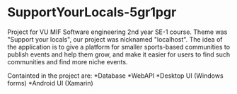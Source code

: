 # SupportYourLocals-5gr1pgr

Project for VU MIF Software engineering 2nd year SE-1 course.
Theme was "Support your locals", our project was nicknamed "localhost". The idea of the application is to give a platform for smaller sports-based communities to publish events and help them grow, and make it easier for users to find such communities and find more niche events.

Containted in the project are:
*Database
*WebAPI
*Desktop UI (Windows forms)
*Android UI (Xamarin)
